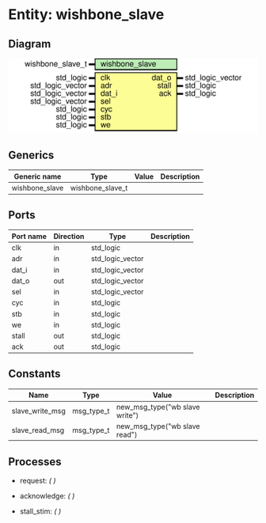 # Entity: wishbone_slave
## Diagram
![Diagram](wishbone_slave.svg "Diagram")
## Generics
| Generic name   | Type             | Value | Description |
| -------------- | ---------------- | ----- | ----------- |
| wishbone_slave | wishbone_slave_t |       |             |
## Ports
| Port name | Direction | Type             | Description |
| --------- | --------- | ---------------- | ----------- |
| clk       | in        | std_logic        |             |
| adr       | in        | std_logic_vector |             |
| dat_i     | in        | std_logic_vector |             |
| dat_o     | out       | std_logic_vector |             |
| sel       | in        | std_logic_vector |             |
| cyc       | in        | std_logic        |             |
| stb       | in        | std_logic        |             |
| we        | in        | std_logic        |             |
| stall     | out       | std_logic        |             |
| ack       | out       | std_logic        |             |
## Constants
| Name            | Type       | Value                           | Description |
| --------------- | ---------- | ------------------------------- | ----------- |
| slave_write_msg | msg_type_t |  new_msg_type("wb slave write") |             |
| slave_read_msg  | msg_type_t |  new_msg_type("wb slave read")  |             |
## Processes
- request: _(  )_

- acknowledge: _(  )_

- stall_stim: _(  )_

